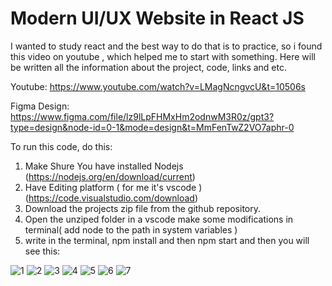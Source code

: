 # Modern UI/UX Website in React JS
I wanted to study react and the best way to do that is to practice, so i found this video on youtube , which helped me to start with something. Here will be written all the information about the project, code, links and etc.

Youtube: https://www.youtube.com/watch?v=LMagNcngvcU&t=10506s

Figma Design: https://www.figma.com/file/lz9lLpFHMxHm2odnwM3R0z/gpt3?type=design&node-id=0-1&mode=design&t=MmFenTwZ2VO7aphr-0

To run this code, do this:

1) Make Shure You have installed Nodejs (https://nodejs.org/en/download/current)
2) Have Editing platform ( for me it's vscode ) (https://code.visualstudio.com/download)
3) Download the projects zip file from the github repository.
4) Open the unziped folder in a vscode make some modifications in terminal( add node to the path in system variables )
5) write in the terminal, npm install and then npm start and then you will see this:

![1](https://github.com/DachiBR/FirstReactProject/assets/75274431/4d0ca20b-08be-46f6-a799-b0ed86cd3c72)
![2](https://github.com/DachiBR/FirstReactProject/assets/75274431/39b3d215-a0d9-4f59-8716-5190e40a87d4)
![3](https://github.com/DachiBR/FirstReactProject/assets/75274431/6c25d868-dea5-4d27-b714-e1b8c62f3cdc)
![4](https://github.com/DachiBR/FirstReactProject/assets/75274431/aa88d5ac-fb3b-418c-a2a3-30bade7bf98f)
![5](https://github.com/DachiBR/FirstReactProject/assets/75274431/0cbe1392-cacb-450e-8309-039239c033f1)
![6](https://github.com/DachiBR/FirstReactProject/assets/75274431/3f8aee38-3158-4bc7-9893-1a305598997a)
![7](https://github.com/DachiBR/FirstReactProject/assets/75274431/13ae107e-5f07-44d5-8098-781784eef57f)
